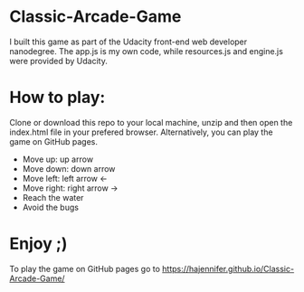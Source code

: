 # Classic-Arcade-Game
I built this game as part of the Udacity front-end web developer nanodegree. The app.js is my own code, while resources.js and engine.js were provided by Udacity.

# How to play:
Clone or download this repo to your local machine, unzip and then open the index.html file in your prefered browser.
Alternatively, you can play the game on GitHub pages.
- Move up: up arrow 
- Move down: down arrow
- Move left: left arrow <-
- Move right: right arrow ->
- Reach the water
- Avoid the bugs
# Enjoy ;)
To play the game on GitHub pages go to 
https://hajennifer.github.io/Classic-Arcade-Game/
